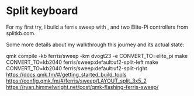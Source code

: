 # Split keyboard

For my first try, I build a ferris sweep with <keyswitches>, <keycaps> and two Elite-Pi controllers from splitkb.com.

Some more details about my walkthrough this journey and its actual state:

qmk compile -kb ferris/sweep -km dvogt23 -e CONVERT_TO=elite_pi
make CONVERT_TO=kb2040 ferris/sweep:default:uf2-split-left
make CONVERT_TO=kb2040 ferris/sweep:default:uf2-split-right
https://docs.qmk.fm/#/getting_started_build_tools
https://config.qmk.fm/#/ferris/sweep/LAYOUT_split_3x5_2
https://ryan.himmelwright.net/post/qmk-flashing-ferris-sweep/
